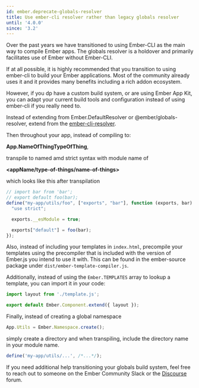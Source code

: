 ```yaml
---
id: ember.deprecate-globals-resolver
title: Use ember-cli resolver rather than legacy globals resolver
until: '4.0.0'
since: '3.2'
---
```


Over the past years we have transitioned to using Ember-CLI as the main way to compile Ember apps. The globals resolver is a holdover and primarily facilitates use of Ember without Ember-CLI.

If at all possible, it is highly recommended that you transition to using ember-cli to build your Ember applications. Most of the community already uses it and it provides many benefits including a rich addon ecosystem.

However, if you dp have a custom build system, or are using Ember App Kit,
you can adapt your current build tools and configuration instead of using ember-cli if you really need to.

Instead of extending from Ember.DefaultResolver or @ember/globals-resolver,
extend from the [ember-cli-resolver](https://github.com/ember-cli/ember-resolver).

Then throughout your app, instead of compiling to:

**App.NameOfThingTypeOfThing**,

transpile to named amd strict syntax with module name of

**&lt;appName/type-of-things/name-of-things&gt;**

which looks like this after transpilation

```js
// import bar from 'bar';
// export default foo(bar);
define("my-app/utils/foo", ["exports", "bar"], function (exports, bar) {
  "use strict";

  exports.__esModule = true;

  exports["default"] = foo(bar);
});
```

Also, instead of including your templates in `index.html`,
precompile your templates using the precompiler that is included with the
version of Ember.js you intend to use it with. This can be found in
the ember-source package under `dist/ember-template-compiler.js`.

Additionally, instead of using the `Ember.TEMPLATES` array to lookup a template,
you can import it in your code:

```js
import layout from './template.js';

export default Ember.Component.extend({ layout });
```

Finally, instead of creating a global namespace

```js
App.Utils = Ember.Namespace.create();
```

simply create a directory and when transpiling, include the directory name in your module name.

```js
define('my-app/utils/...', /*...*/);
```

If you need additional help transitioning your globals build system,
feel free to reach out to someone on the Ember Community Slack
or the [Discourse](https://discuss.emberjs.com) forum.
